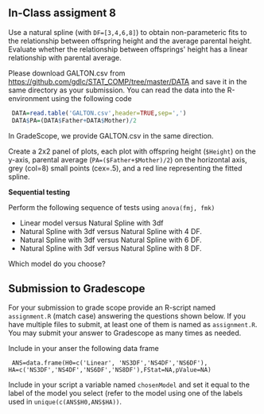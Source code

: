 ## In-Class assigment 8

Use a natural spline (with `DF=[3,4,6,8]`) to obtain non-parameteric fits to the relationship between offspring height and the average parental height. Evaluate whether the relationship between offsprings' height has a linear relationship with parental average. 

Please download GALTON.csv from https://github.com/gdlc/STAT_COMP/tree/master/DATA and save it in the same directory as your submission. You can read the data into the R-environment using the following code


```r
 DATA=read.table('GALTON.csv',header=TRUE,sep=',')
 DATA$PA=(DATA$Father+DATA$Mother)/2
```

In GradeScope, we provide GALTON.csv in the same direction.

Create a 2x2 panel of plots, each plot with offspring height (`$Height`) on the y-axis, parental average (`PA=($Father+$Mother)/2`) on the horizontal axis, grey (col=8) small points (cex=.5), and a red line representing the fitted spline. 


**Sequential testing**

Perform the following sequence of tests using `anova(fmj, fmk)`

  - Linear model versus Natural Spline with 3df
  - Natural Spline with 3df versus Natural Spline with 4 DF.
  - Natural Spline with 3df versus Natural Spline with 6 DF. 
  - Natural Spline with 3df versus Natural Spline with 8 DF.

Which model do you choose?

## Submission to Gradescope

For your submission to grade scope provide an R-script named `assignment.R` (match case) answering the questions shown below. If you have multiple files to submit, at least one of them is named as `assignment.R`.  You may submit your answer to Gradescope as many times as needed.

Include in your anser the following data frame

 `  ANS=data.frame(H0=c('Linear', 'NS3DF','NS4DF','NS6DF'), HA=c('NS3DF','NS4DF','NS6DF','NS8DF'),FStat=NA,pValue=NA) `

Include in your script a variable named `chosenModel` and set it equal to the label of the model you select (refer to the model using one of the labels used in `unique(c(ANS$H0,ANS$HA))`.
